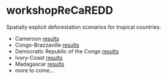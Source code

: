 # workshopReCaREDD

Spatially explicit deforestation scenarios for tropical countries.

- Cameroon [results](http://nbviewer.jupyter.org/github/ghislainv/workshopReCaREDD/blob/master/defor_Cameroon/notebook.ipynb)
- Congo-Brazzaville [results](http://nbviewer.jupyter.org/github/ghislainv/workshopReCaREDD/blob/master/defor_Congo/notebook.ipynb)
- Democratic Republic of the Congo [results](http://nbviewer.jupyter.org/github/ghislainv/workshopReCaREDD/blob/master/defor_DRC/notebook.ipynb)
- Ivory-Coast [results](http://nbviewer.jupyter.org/github/ghislainv/workshopReCaREDD/blob/master/defor_Ivory-Coast/notebook.ipynb)
- Madagascar [results](http://nbviewer.jupyter.org/github/ghislainv/deforestprob/blob/master/notebook/notebook.ipynb)
- more to come...


